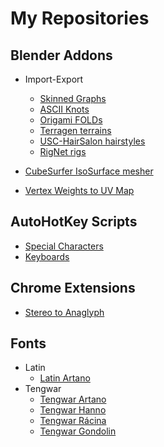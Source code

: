 # My Repositories

## Blender Addons
- Import-Export
	- [Skinned Graphs](https://github.com/shankarsivarajan/Blender_Skinned_Graph_io)
	- [ASCII Knots](https://github.com/shankarsivarajan/blender_knots)
	- [Origami FOLDs](https://github.com/shankarsivarajan/blender_import_fold)
	- [Terragen terrains](https://github.com/shankarsivarajan/blender_import_terragen)
	- [USC-HairSalon hairstyles](https://github.com/shankarsivarajan/blender_import_HairSalon)
	- [RigNet rigs](https://github.com/shankarsivarajan/bRigNet_load_skeleton)

- [CubeSurfer IsoSurface mesher](https://github.com/shankarsivarajan/CubeSurfer)
- [Vertex Weights to UV Map](https://github.com/shankarsivarajan/Blender_weights_to_uv)

## AutoHotKey Scripts
- [Special Characters](https://github.com/shankarsivarajan/ahk_characters)
- [Keyboards](https://github.com/shankarsivarajan/ahk_keyboards)

## Chrome Extensions 
- [Stereo to Anaglyph](https://github.com/shankarsivarajan/Stereo_to_Anaglyph_Chrome)

## Fonts
- Latin
	- [Latin Artano](https://github.com/shankarsivarajan/LatinArtano)
- Tengwar
	- [Tengwar Artano](https://github.com/shankarsivarajan/TengwarArtano)
	- [Tengwar Hanno](https://github.com/shankarsivarajan/TengwarHanno)
	- [Tengwar Rácina](https://github.com/shankarsivarajan/TengwarRacina)
	- [Tengwar Gondolin](https://github.com/shankarsivarajan/TengwarGondolin)
